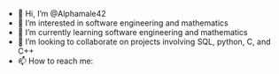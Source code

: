 - 👋 Hi, I’m @Alphamale42
- 👀 I’m interested in software engineering and mathematics
- 🌱 I’m currently learning software engineering and mathematics
- 💞️ I’m looking to collaborate on projects involving SQL, python, C, and C++
- 📫 How to reach me:

<!---
Alphamale42/Alphamale42 is a ✨ special ✨ repository because its `README.md` (this file) appears on your GitHub profile.
You can click the Preview link to take a look at your changes.
--->
